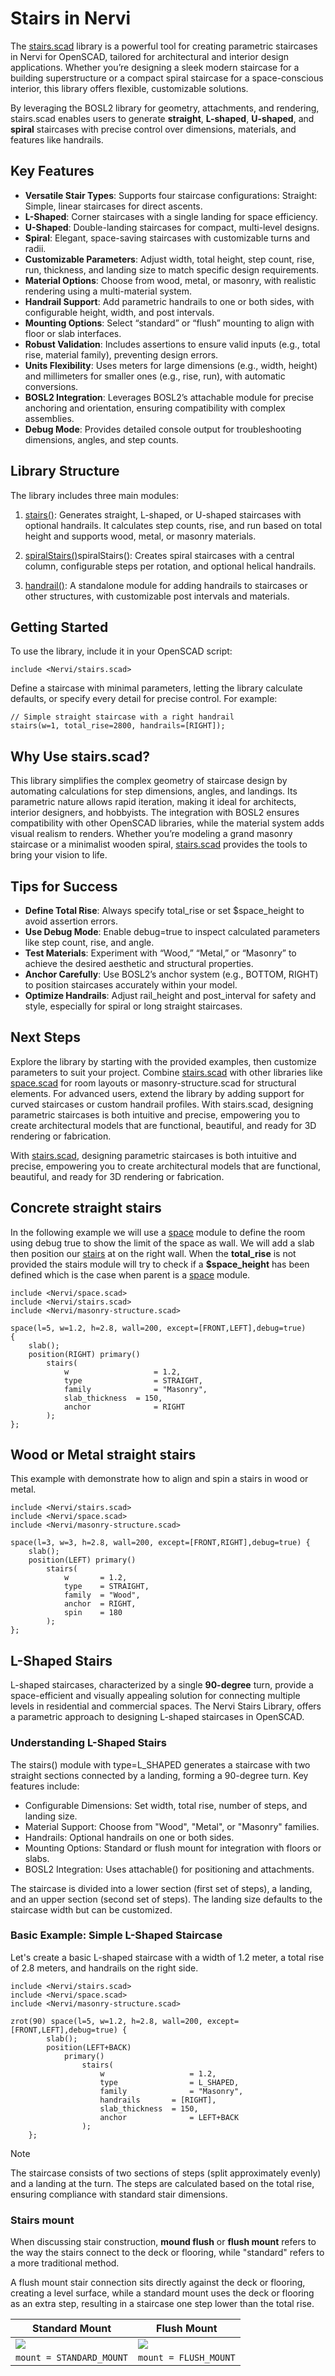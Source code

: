 # Stairs in Nervi

The [stairs.scad](./stairs.scad) library is a powerful tool for creating parametric staircases in Nervi for OpenSCAD, tailored for architectural and interior design applications. Whether you’re designing a sleek modern staircase for a building superstructure or a compact spiral staircase for a space-conscious interior, this library offers flexible, customizable solutions. 

By leveraging the BOSL2 library for geometry, attachments, and rendering, stairs.scad enables users to generate **straight**, **L-shaped**, **U-shaped**, and **spiral** staircases with precise control over dimensions, materials, and features like handrails.

## Key Features

- **Versatile Stair Types**: Supports four staircase configurations:
Straight: Simple, linear staircases for direct ascents.
- **L-Shaped**: Corner staircases with a single landing for space efficiency.
- **U-Shaped**: Double-landing staircases for compact, multi-level designs.
- **Spiral**: Elegant, space-saving staircases with customizable turns and radii.
- **Customizable Parameters**: Adjust width, total height, step count, rise, run, thickness, and landing size to match specific design requirements.
- **Material Options**: Choose from wood, metal, or masonry, with realistic rendering using a multi-material system.
- **Handrail Support**: Add parametric handrails to one or both sides, with configurable height, width, and post intervals.
- **Mounting Options**: Select “standard” or “flush” mounting to align with floor or slab interfaces.
- **Robust Validation**: Includes assertions to ensure valid inputs (e.g., total rise, material family), preventing design errors.
- **Units Flexibility**: Uses meters for large dimensions (e.g., width, height) and millimeters for smaller ones (e.g., rise, run), with automatic conversions.
- **BOSL2 Integration**: Leverages BOSL2’s attachable module for precise anchoring and orientation, ensuring compatibility with complex assemblies.
- **Debug Mode**: Provides detailed console output for troubleshooting dimensions, angles, and step counts.

## Library Structure

The library includes three main modules:

1. [stairs()](./stairs.scad#module-stairs): Generates straight, L-shaped, or U-shaped staircases with optional handrails. It calculates step counts, rise, and run based on total height and supports wood, metal, or masonry materials.
 
2. [spiralStairs()](./stairs.scad#module-spiralStairs)spiralStairs(): Creates spiral staircases with a central column, configurable steps per rotation, and optional helical handrails.
 
3. [handrail()](./stairs.scad#module-handrail): A standalone module for adding handrails to staircases or other structures, with customizable post intervals and materials.


## Getting Started
To use the library, include it in your OpenSCAD script:

```scad
include <Nervi/stairs.scad>
```

Define a staircase with minimal parameters, letting the library calculate defaults, or specify every detail for precise control. For example:

```scad
// Simple straight staircase with a right handrail
stairs(w=1, total_rise=2800, handrails=[RIGHT]);
```

## Why Use stairs.scad?

This library simplifies the complex geometry of staircase design by automating calculations for step dimensions, angles, and landings. Its parametric nature allows rapid iteration, making it ideal for architects, interior designers, and hobbyists. The integration with BOSL2 ensures compatibility with other OpenSCAD libraries, while the material system adds visual realism to renders. Whether you’re modeling a grand masonry staircase or a minimalist wooden spiral, [stairs.scad](./stairs.scad) provides the tools to bring your vision to life.

## Tips for Success

- **Define Total Rise**: Always specify total_rise or set $space_height to avoid assertion errors.
- **Use Debug Mode**: Enable debug=true to inspect calculated parameters like step count, rise, and angle.
- **Test Materials**: Experiment with “Wood,” “Metal,” or “Masonry” to achieve the desired aesthetic and structural properties.
- **Anchor Carefully**: Use BOSL2’s anchor system (e.g., BOTTOM, RIGHT) to position staircases accurately within your model.
- **Optimize Handrails**: Adjust rail_height and post_interval for safety and style, especially for spiral or long straight staircases.


## Next Steps

Explore the library by starting with the provided examples, then customize parameters to suit your project. Combine [stairs.scad](./stairs.scad) with other libraries like [space.scad](./space.scad) for room layouts or masonry-structure.scad for structural elements. For advanced users, extend the library by adding support for curved staircases or custom handrail profiles.
With stairs.scad, designing parametric staircases is both intuitive and precise, empowering you to create architectural models that are functional, beautiful, and ready for 3D rendering or fabrication.

With [stairs.scad](./stairs.scad), designing parametric staircases is both intuitive and precise, empowering you to create architectural models that are functional, beautiful, and ready for 3D rendering or fabrication.


## Concrete straight stairs

In the following example we will use a [space](./space.scad) module to define the room using debug true to show the limit of the space as wall. We will add a slab then position our [stairs](./stairs.scad) at on the right wall. When the **total_rise** is not provided the stairs module will try to check if a **\$space_height** has been defined which is the case when parent is a [space](./space.scad) module.

```openscad-3D;ColorScheme=Tomorrow;Huge
include <Nervi/space.scad>
include <Nervi/stairs.scad>
include <Nervi/masonry-structure.scad>

space(l=5, w=1.2, h=2.8, wall=200, except=[FRONT,LEFT],debug=true)
{
	slab();
	position(RIGHT) primary()
		stairs(
			w					= 1.2,
			type				= STRAIGHT,
			family				= "Masonry",
			slab_thickness	= 150,
			anchor				= RIGHT
		);
};	
```


## Wood or Metal straight stairs

This example with demonstrate how to align and spin a stairs in wood or metal.

```openscad-3D;ColorScheme=Tomorrow;Big
include <Nervi/stairs.scad>
include <Nervi/space.scad>
include <Nervi/masonry-structure.scad>

space(l=3, w=3, h=2.8, wall=200, except=[FRONT,RIGHT],debug=true) {
	slab();
	position(LEFT) primary()
		stairs( 
			w 		= 1.2, 
			type	= STRAIGHT, 
			family	= "Wood", 
			anchor	= RIGHT, 
			spin	= 180 
		);
};
```

## L-Shaped Stairs

L-shaped staircases, characterized by a single **90-degree** turn, provide a space-efficient and visually appealing solution for connecting multiple levels in residential and commercial spaces. The Nervi Stairs Library, offers a parametric approach to designing L-shaped staircases in OpenSCAD. 

### Understanding L-Shaped Stairs

The stairs() module with type=L_SHAPED generates a staircase with two straight sections connected by a landing, forming a 90-degree turn. Key features include:

* Configurable Dimensions: Set width, total rise, number of steps, and landing size.
* Material Support: Choose from "Wood", "Metal", or "Masonry" families.
* Handrails: Optional handrails on one or both sides.
* Mounting Options: Standard or flush mount for integration with floors or slabs.
* BOSL2 Integration: Uses attachable() for positioning and attachments.

The staircase is divided into a lower section (first set of steps), a landing, and an upper section (second set of steps). The landing size defaults to the staircase width but can be customized.

### Basic Example: Simple L-Shaped Staircase

Let's create a basic L-shaped staircase with a width of 1.2 meter, a total rise of 2.8 meters, and handrails on the right side.

```openscad-3D;ColorScheme=Tomorrow;Big
include <Nervi/stairs.scad>
include <Nervi/space.scad>
include <Nervi/masonry-structure.scad>

zrot(90) space(l=5, w=1.2, h=2.8, wall=200, except=[FRONT,LEFT],debug=true) {
		slab();
		position(LEFT+BACK)
			primary()
				stairs(
					w					= 1.2,
					type				= L_SHAPED,
					family				= "Masonry",
					handrails 		= [RIGHT],
					slab_thickness 	= 150,
					anchor				= LEFT+BACK
				);
	};  
```

> [!NOTE] 
> The staircase consists of two sections of steps (split approximately evenly) and a landing at the turn. The steps 
> are calculated based on the total rise, ensuring compliance with standard stair dimensions.

### Stairs mount

When discussing stair construction, **mound flush** or **flush mount** refers to the way the stairs connect to the deck or flooring, while "standard" refers to a more traditional method. 

A flush mount stair connection sits directly against the deck or flooring, creating a level surface, while a standard mount uses the deck or flooring as an extra step, resulting in a staircase one step lower than the total rise. 

<!--

```openscad-3D;Hide;ColorScheme=Tomorrow;Med;NoAxes
include <Nervi/stairs.scad>
include <Nervi/space.scad>
include <Nervi/masonry-structure.scad>

$space_height	= 0.4;
$space_length	= 0.6;
$space_width	= 1.2;

space(except=[FRONT,RIGHT],debug=true)
{
	slab();
	position(LEFT)
		reddish()
		stairs(
			w					= 1.2,
			type				= STRAIGHT,
			family				= "Masonry",
			slab_thickness 	= 150,
			mount				= STANDARD_MOUNT,
			anchor				= RIGHT,
			spin				= 180
		);
};
```

```openscad-3D;Hide;ColorScheme=Tomorrow;Med;NoAxes
include <Nervi/stairs.scad>
include <Nervi/space.scad>
include <Nervi/masonry-structure.scad>

$space_height	= 0.4;
$space_length	= 0.6;
$space_width	= 1.2;

space(except=[FRONT,RIGHT],debug=true)
{
	slab();
	position(LEFT)
		reddish()
		stairs(
			w					= 1.2,
			type				= STRAIGHT,
			family				= "Masonry",
			slab_thickness	= 150,
			mount				= FLUSH_MOUNT,
			anchor				= RIGHT,
			spin				= 180
		);
}
```

-->

|Standard Mount|Flush Mount|
|---|---|
|![](./images/tutorials/stairs_4.png)|![](./images/tutorials/stairs_5.png)|
|```mount = STANDARD_MOUNT```|```mount = FLUSH_MOUNT```|
